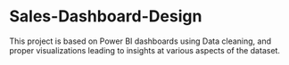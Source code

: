 # Sales-Dashboard-Design
This project is based on Power BI dashboards using Data cleaning, and proper visualizations leading to insights at various aspects of the dataset.
